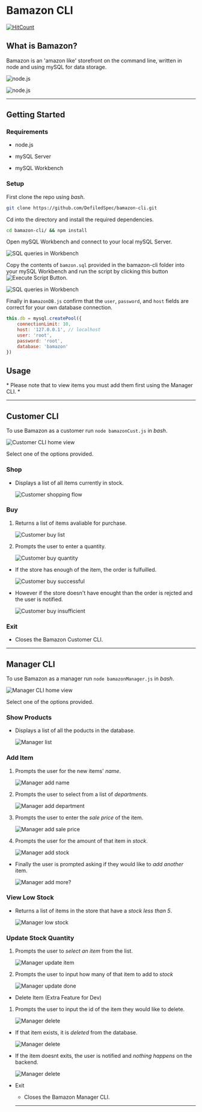 # Bamazon CLI

[![HitCount](http://hits.dwyl.io/defiledspec/bamazon-cli.svg)](http://hits.dwyl.io/defiledspec/bamazon-cli)

## What is Bamazon?

Bamazon is an 'amazon like' storefront on the command line, written in node and using mySQL for data storage.

![node.js](./screenshots/nodejs-75x75.png)

![node.js](./screenshots/mysql-100x50.png)

---

## Getting Started

### Requirements

* node.js

* mySQL Server

* mySQL Workbench

### Setup

First clone the repo using *bash*.

 ```bash
 git clone https://github.com/DefiledSpec/bamazon-cli.git
 ```

Cd into the directory and install the required dependencies.

 ```bash
 cd bamazon-cli/ && npm install
 ```

Open mySQL Workbench and connect to your local mySQL Server.

![SQL queries in Workbench](./screenshots/sql-server-con-200x75.png)

Copy the contents of `bamzon.sql` provided in the bamazon-cli folder into your mySQL Workbench and run the script by clicking this button ![Execute Script Button](./screenshots/lightning-bolt-15x15.png).

![SQL queries in Workbench](./screenshots/mysql-script-300x200.png)

Finally in `BamazonDB.js` confirm that the `user`, `password`, and `host` fields are correct for your own database connection.

```js
this.db = mysql.createPool({
    connectionLimit: 10,
    host: '127.0.0.1', // localhost
    user: 'root',
    password: 'root',
    database: 'bamazon'
})
```

## Usage

\* Please note that to view items you must add them first using the Manager CLI. \*

---

## Customer CLI

To use Bamazon as a customer run `node bamazonCust.js` in *bash*.

  ![Customer CLI home view](./screenshots/cust-home-400x175.png)

Select one of the options provided.

### Shop

* Displays a list of all items currently in stock.

  ![Customer shopping flow](./screenshots/cust-shop-400x175.png)

### Buy

1. Returns a list of items avaliable for purchase.

   ![Customer buy list](./screenshots/cust-buy1-500x120.png)

2. Prompts the user to enter a quantity.

   ![Customer buy quantity](./screenshots/cust-buy2-350x30.png)
  
* If the store has enough of the item, the order is fulfuilled.

   ![Customer buy successful](./screenshots/cust-buy3-500x130.png)
  
* However if the store doesn't have enought than the order is rejcted and the user is notified.

   ![Customer buy insufficient](./screenshots/cust-buy4-500x130.png)

### Exit

* Closes the Bamazon Customer CLI.

---

## Manager CLI

To use Bamazon as a manager run `node bamazonManager.js` in *bash*.

![Manager CLI home view](./screenshots/man-home-300x120.png)

Select one of the options provided.

### Show Products

* Displays a list of all the poducts in the database.

   ![Manager list](./screenshots/man-products-275x130.png)

### Add Item

1. Prompts the user for the new items' *name*.

   ![Manager add name](./screenshots/man-add1-300x40.png)

2. Prompts the user to select from a list of *departments*.

   ![Manager add department](./screenshots/man-add2-350x70.png)

3. Prompts the user to enter the *sale price* of the item.

   ![Manager add sale price](./screenshots/man-add3-300x20.png)

4. Prompts the user for the amount of that item in *stock*.

   ![Manager add stock](./screenshots/man-add4-290x17.png)

* Finally the user is prompted asking if they would like to *add another* item.

  ![Manager add more?](./screenshots/man-add5-350x150.png)

### View Low Stock
  
* Returns a list of items in the store that have a *stock less than 5*.

  ![Manager low stock](./screenshots/man-low-350x100.png)

### Update Stock Quantity

1. Prompts the user to *select an item* from the list.

   ![Manager update item](./screenshots/man-update1-350x150.png)

2. Prompts the user to input how many of that item to add to *stock*

   ![Manager update done](./screenshots/man-update3-325x75.png)

* Delete Item (Extra Feature for Dev)

1. Prompts the user to input the id of the item they would like to delete.

   ![Manager delete](./screenshots/man-del1-350x32.png)

* If that item exists, it is *deleted* from the database.

   ![Manager delete](./screenshots/man-del3-350x90.png)

* If the item doesnt exits, the user is notified and *nothing happens* on the backend.

   ![Manager delete](./screenshots/man-del2-350x90.png)

* Exit
  
  * Closes the Bamazon Manager CLI.

  ---